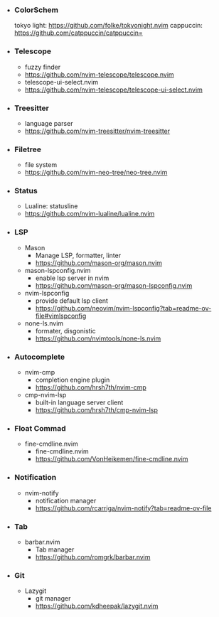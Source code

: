 - ### ColorSchem

  tokyo light: https://github.com/folke/tokyonight.nvim
  cappuccin: https://github.com/catppuccin/catppuccin=

- ### Telescope
  - fuzzy finder
  - https://github.com/nvim-telescope/telescope.nvim
  - telescope-ui-select.nvim
  - https://github.com/nvim-telescope/telescope-ui-select.nvim

- ### Treesitter
  - language parser
  - https://github.com/nvim-treesitter/nvim-treesitter

- ### Filetree
  - file system
  - https://github.com/nvim-neo-tree/neo-tree.nvim

- ### Status
  - Lualine: statusline
  - https://github.com/nvim-lualine/lualine.nvim

- ### LSP
  - Mason
    - Manage LSP, formatter, linter
    - https://github.com/mason-org/mason.nvim
  - mason-lspconfig.nvim
    - enable lsp server in nvim
    - https://github.com/mason-org/mason-lspconfig.nvim
  - nvim-lspconfig
    - provide default lsp client
    - https://github.com/neovim/nvim-lspconfig?tab=readme-ov-file#vimlspconfig
  - none-ls.nvim
    - formater, disgonistic
    - https://github.com/nvimtools/none-ls.nvim

- ### Autocomplete
  - nvim-cmp
    - completion engine plugin
    - https://github.com/hrsh7th/nvim-cmp
  - cmp-nvim-lsp
    - built-in language server client
    - https://github.com/hrsh7th/cmp-nvim-lsp

- ### Float Commad
  - fine-cmdline.nvim
    - fine-cmdline.nvim
    - https://github.com/VonHeikemen/fine-cmdline.nvim

- ### Notification
  - nvim-notify
    - notification manager
    - https://github.com/rcarriga/nvim-notify?tab=readme-ov-file

- ### Tab
  - barbar.nvim
    - Tab manager
    - https://github.com/romgrk/barbar.nvim

- ### Git
  - Lazygit
    - git manager
    - https://github.com/kdheepak/lazygit.nvim
